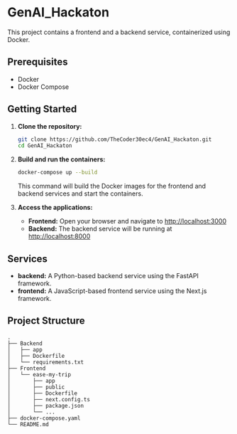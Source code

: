 # GenAI_Hackaton

This project contains a frontend and a backend service, containerized using Docker.

## Prerequisites

- Docker
- Docker Compose

## Getting Started

1. **Clone the repository:**

   ```bash
   git clone https://github.com/TheCoder30ec4/GenAI_Hackaton.git
   cd GenAI_Hackaton
   ```

2. **Build and run the containers:**

   ```bash
   docker-compose up --build
   ```

   This command will build the Docker images for the frontend and backend services and start the containers.

3. **Access the applications:**

   - **Frontend:** Open your browser and navigate to [http://localhost:3000](http://localhost:3000)
   - **Backend:** The backend service will be running at [http://localhost:8000](http://localhost:8000)

## Services

- **backend:** A Python-based backend service using the FastAPI framework.
- **frontend:** A JavaScript-based frontend service using the Next.js framework.

## Project Structure

```
.
├── Backend
│   ├── app
│   ├── Dockerfile
│   └── requirements.txt
├── Frontend
│   └── ease-my-trip
│       ├── app
│       ├── public
│       ├── Dockerfile
│       ├── next.config.ts
│       ├── package.json
│       └── ...
├── docker-compose.yaml
└── README.md
